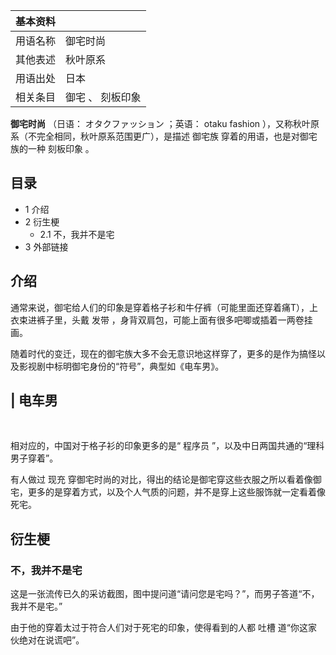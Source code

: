 |  **基本资料**  ||
|---|---|
|用语名称  |  御宅时尚   |
|其他表述  |  秋叶原系   |
|用语出处  |  日本   |
|相关条目  |  御宅  、  刻板印象   |
  
**御宅时尚** （日语：  オタクファッション  ；英语：  otaku fashion  ），又称秋叶原系（不完全相同，秋叶原系范围更广），是描述
御宅族  穿着的用语，也是对御宅族的一种  刻板印象  。

##  目录

  * 1  介绍 
  * 2  衍生梗 
    * 2.1  不，我并不是宅 
  * 3  外部链接 

##  介绍

通常来说，御宅给人们的印象是穿着格子衫和牛仔裤（可能里面还穿着痛T），上衣束进裤子里，头戴  发带  ，身背双肩包，可能上面有很多吧唧或插着一两卷挂画。

随着时代的变迁，现在的御宅族大多不会无意识地这样穿了，更多的是作为搞怪以及影视剧中标明御宅身份的“符号”，典型如《电车男》。

|  电车男  
---  
</br>  
  
相对应的，中国对于格子衫的印象更多的是“  程序员  ”，以及中日两国共通的“理科男子穿着”。

有人做过  现充  穿御宅时尚的对比，得出的结论是御宅穿这些衣服之所以看着像御宅，更多的是穿着方式，以及个人气质的问题，并不是穿上这些服饰就一定看着像死宅。

##  衍生梗

###  不，我并不是宅

这是一张流传已久的采访截图，图中提问道“请问您是宅吗？”，而男子答道“不，我并不是宅。”

由于他的穿着太过于符合人们对于死宅的印象，使得看到的人都  吐槽  道“你这家伙绝对在说谎吧”。